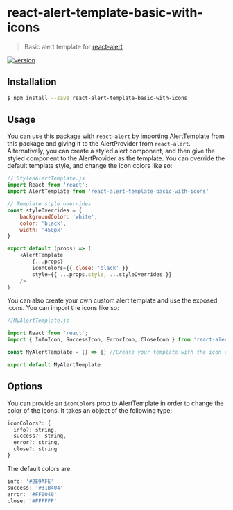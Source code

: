 # react-alert-template-basic-with-icons

> Basic alert template for [react-alert](https://github.com/schiehll/react-alert)

[![version](https://img.shields.io/npm/v/react-alert-template-basic-with-icons.svg?style=flat-square)](http://npm.im/react-alert-template-basic-with-icons)

## Installation

```bash
$ npm install --save react-alert-template-basic-with-icons
```

## Usage

You can use this package with `react-alert` by importing AlertTemplate from this package and giving it to the AlertProvider from `react-alert`. Alternatively, you can create a styled alert component, and then give the styled component to the AlertProvider as the template. You can override the default template style, and change the icon colors like so:

```js
// StyledAlertTemplate.js
import React from 'react';
import AlertTemplate from 'react-alert-template-basic-with-icons'

// Template style overrides
const styleOverrides = {
    backgroundColor: 'white',
    color: 'black',
    width: '450px'
}

export default (props) => (
    <AlertTemplate
        {...props}
        iconColors={{ close: 'black' }} 
        style={{ ...props.style, ...styleOverrides }}
    />
)
```

You can also create your own custom alert template and use the exposed icons. You can import the icons like so:

```js
//MyAlertTemplate.js

import React from 'react';
import { InfoIcon, SuccessIcon, ErrorIcon, CloseIcon } from 'react-alert-template-basic-with-icons'

const MyAlertTemplate = () => {} //Create your template with the icon components here

export default MyAlertTemplate
```

## Options

You can provide an `iconColors` prop to AlertTemplate in order to change the color of the icons. It takes an object of the following type:

```js
iconColors?: {
  info?: string,
  success?: string,
  error?: string,
  close?: string
}
```

The default colors are:

```js
info: '#2E9AFE'
success: '#31B404'
error: '#FF0040'
close: '#FFFFFF'
```

